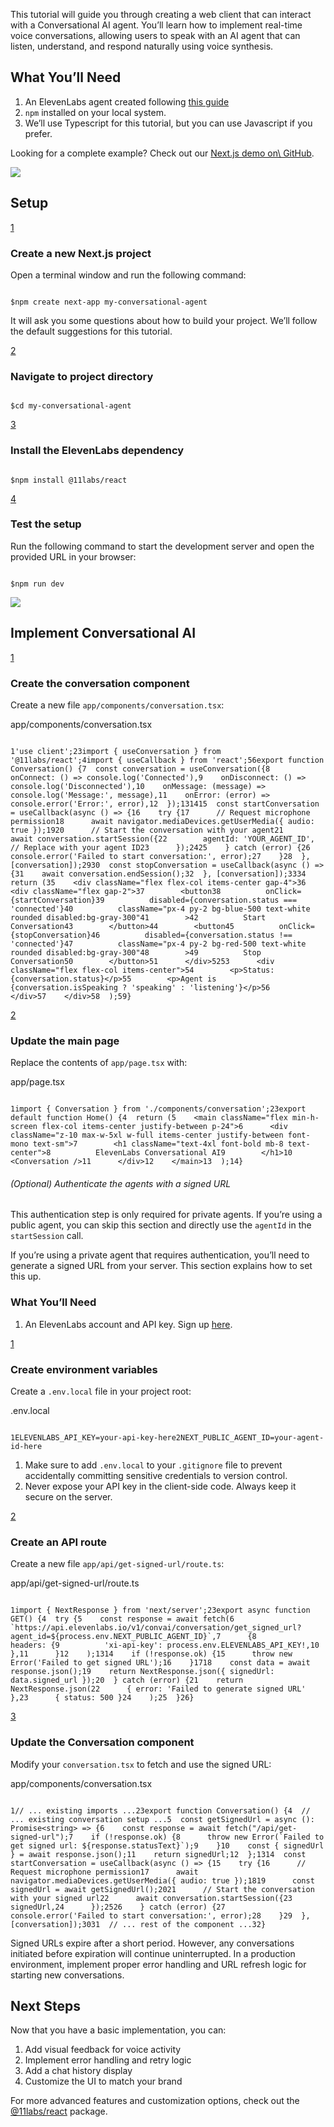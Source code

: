 This tutorial will guide you through creating a web client that can interact with a Conversational AI agent. You’ll learn how to implement real-time voice conversations, allowing users to speak with an AI agent that can listen, understand, and respond naturally using voice synthesis.

## What You’ll Need

1. An ElevenLabs agent created following [this guide](https://elevenlabs.io/docs/conversational-ai/quickstart)
2. `npm` installed on your local system.
3. We’ll use Typescript for this tutorial, but you can use Javascript if you prefer.

Looking for a complete example? Check out our [Next.js demo on\\
GitHub](https://github.com/elevenlabs/elevenlabs-examples/tree/main/examples/conversational-ai/nextjs).

![](https://prod.ferndocs.com/_next/image?url=https%3A%2F%2Ffiles.buildwithfern.com%2Fhttps%3A%2F%2Felevenlabs.docs.buildwithfern.com%2Fdocs%2F2025-04-14T14%3A50%3A02.962Z%2Fassets%2Fimages%2Fconversational-ai%2Fnextjs-guide.png&w=3840&q=75)

## Setup

[1](https://elevenlabs.io/docs/conversational-ai/guides/quickstarts/next-js#create-a-new-nextjs-project)

### Create a new Next.js project

Open a terminal window and run the following command:

```code-block text-sm

$npm create next-app my-conversational-agent
```

It will ask you some questions about how to build your project. We’ll follow the default suggestions for this tutorial.

[2](https://elevenlabs.io/docs/conversational-ai/guides/quickstarts/next-js#navigate-to-project-directory)

### Navigate to project directory

```code-block text-sm

$cd my-conversational-agent
```

[3](https://elevenlabs.io/docs/conversational-ai/guides/quickstarts/next-js#install-the-elevenlabs-dependency)

### Install the ElevenLabs dependency

```code-block text-sm

$npm install @11labs/react
```

[4](https://elevenlabs.io/docs/conversational-ai/guides/quickstarts/next-js#test-the-setup)

### Test the setup

Run the following command to start the development server and open the provided URL in your browser:

```code-block text-sm

$npm run dev
```

![](https://prod.ferndocs.com/_next/image?url=https%3A%2F%2Ffiles.buildwithfern.com%2Fhttps%3A%2F%2Felevenlabs.docs.buildwithfern.com%2Fdocs%2F2025-04-14T14%3A50%3A02.962Z%2Fassets%2Fimages%2Fconversational-ai%2Fnextjs-splash.png&w=3840&q=75)

## Implement Conversational AI

[1](https://elevenlabs.io/docs/conversational-ai/guides/quickstarts/next-js#create-the-conversation-component)

### Create the conversation component

Create a new file `app/components/conversation.tsx`:

app/components/conversation.tsx

```code-block text-sm

1'use client';23import { useConversation } from '@11labs/react';4import { useCallback } from 'react';56export function Conversation() {7  const conversation = useConversation({8    onConnect: () => console.log('Connected'),9    onDisconnect: () => console.log('Disconnected'),10    onMessage: (message) => console.log('Message:', message),11    onError: (error) => console.error('Error:', error),12  });131415  const startConversation = useCallback(async () => {16    try {17      // Request microphone permission18      await navigator.mediaDevices.getUserMedia({ audio: true });1920      // Start the conversation with your agent21      await conversation.startSession({22        agentId: 'YOUR_AGENT_ID', // Replace with your agent ID23      });2425    } catch (error) {26      console.error('Failed to start conversation:', error);27    }28  }, [conversation]);2930  const stopConversation = useCallback(async () => {31    await conversation.endSession();32  }, [conversation]);3334  return (35    <div className="flex flex-col items-center gap-4">36      <div className="flex gap-2">37        <button38          onClick={startConversation}39          disabled={conversation.status === 'connected'}40          className="px-4 py-2 bg-blue-500 text-white rounded disabled:bg-gray-300"41        >42          Start Conversation43        </button>44        <button45          onClick={stopConversation}46          disabled={conversation.status !== 'connected'}47          className="px-4 py-2 bg-red-500 text-white rounded disabled:bg-gray-300"48        >49          Stop Conversation50        </button>51      </div>5253      <div className="flex flex-col items-center">54        <p>Status: {conversation.status}</p>55        <p>Agent is {conversation.isSpeaking ? 'speaking' : 'listening'}</p>56      </div>57    </div>58  );59}
```

[2](https://elevenlabs.io/docs/conversational-ai/guides/quickstarts/next-js#update-the-main-page)

### Update the main page

Replace the contents of `app/page.tsx` with:

app/page.tsx

```code-block text-sm

1import { Conversation } from './components/conversation';23export default function Home() {4  return (5    <main className="flex min-h-screen flex-col items-center justify-between p-24">6      <div className="z-10 max-w-5xl w-full items-center justify-between font-mono text-sm">7        <h1 className="text-4xl font-bold mb-8 text-center">8          ElevenLabs Conversational AI9        </h1>10        <Conversation />11      </div>12    </main>13  );14}
```

###### (Optional) Authenticate the agents with a signed URL

This authentication step is only required for private agents. If you’re using a public agent, you
can skip this section and directly use the `agentId` in the `startSession` call.

If you’re using a private agent that requires authentication, you’ll need to generate
a signed URL from your server. This section explains how to set this up.

### What You’ll Need

1. An ElevenLabs account and API key. Sign up [here](https://www.elevenlabs.io/sign-up).

[1](https://elevenlabs.io/docs/conversational-ai/guides/quickstarts/next-js#create-environment-variables)

### Create environment variables

Create a `.env.local` file in your project root:

.env.local

```code-block text-sm

1ELEVENLABS_API_KEY=your-api-key-here2NEXT_PUBLIC_AGENT_ID=your-agent-id-here
```

1. Make sure to add `.env.local` to your `.gitignore` file to prevent accidentally committing sensitive credentials to version control.
2. Never expose your API key in the client-side code. Always keep it secure on the server.

[2](https://elevenlabs.io/docs/conversational-ai/guides/quickstarts/next-js#create-an-api-route)

### Create an API route

Create a new file `app/api/get-signed-url/route.ts`:

app/api/get-signed-url/route.ts

```code-block text-sm

1import { NextResponse } from 'next/server';23export async function GET() {4  try {5    const response = await fetch(6      `https://api.elevenlabs.io/v1/convai/conversation/get_signed_url?agent_id=${process.env.NEXT_PUBLIC_AGENT_ID}`,7      {8        headers: {9          'xi-api-key': process.env.ELEVENLABS_API_KEY!,10        },11      }12    );1314    if (!response.ok) {15      throw new Error('Failed to get signed URL');16    }1718    const data = await response.json();19    return NextResponse.json({ signedUrl: data.signed_url });20  } catch (error) {21    return NextResponse.json(22      { error: 'Failed to generate signed URL' },23      { status: 500 }24    );25  }26}
```

[3](https://elevenlabs.io/docs/conversational-ai/guides/quickstarts/next-js#update-the-conversation-component)

### Update the Conversation component

Modify your `conversation.tsx` to fetch and use the signed URL:

app/components/conversation.tsx

```code-block text-sm

1// ... existing imports ...23export function Conversation() {4  // ... existing conversation setup ...5  const getSignedUrl = async (): Promise<string> => {6    const response = await fetch("/api/get-signed-url");7    if (!response.ok) {8      throw new Error(`Failed to get signed url: ${response.statusText}`);9    }10    const { signedUrl } = await response.json();11    return signedUrl;12  };1314  const startConversation = useCallback(async () => {15    try {16      // Request microphone permission17      await navigator.mediaDevices.getUserMedia({ audio: true });1819      const signedUrl = await getSignedUrl();2021      // Start the conversation with your signed url22      await conversation.startSession({23        signedUrl,24      });2526    } catch (error) {27      console.error('Failed to start conversation:', error);28    }29  }, [conversation]);3031  // ... rest of the component ...32}
```

Signed URLs expire after a short period. However, any conversations initiated before expiration will continue uninterrupted. In a production environment, implement proper error handling and URL refresh logic for starting new conversations.

## Next Steps

Now that you have a basic implementation, you can:

1. Add visual feedback for voice activity
2. Implement error handling and retry logic
3. Add a chat history display
4. Customize the UI to match your brand

For more advanced features and customization options, check out the
[@11labs/react](https://www.npmjs.com/package/@11labs/react) package.